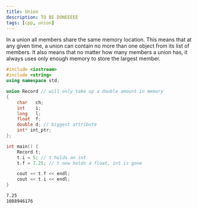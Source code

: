 ```yaml
---
title: Union
description: TO BE DONEEEEE
tags: [cpp, union]
---
```


In a union all members share the same memory location. This means that at any given time, a union can contain no more than one object from its list of members. It also means that no matter how many members a union has, it always uses only enough memory to store the largest member.

```cpp
#include <iostream>
#include <string>
using namespace std;

union Record // will only take up a double amount in memory
{
    char   ch;
    int    i;
    long   l;
    float  f;
    double d; // biggest attribute
    int* int_ptr;
};

int main() {
    Record t;
    t.i = 5; // t holds an int
    t.f = 7.25; // t now holds a float, int is gone

    cout << t.f << endl;
    cout << t.i << endl;
}
```

```bash title="Output"
7.25
1088946176
```
